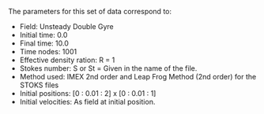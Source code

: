 The parameters for this set of data correspond to:

- Field: Unsteady Double Gyre
- Initial time: 0.0
- Final time: 10.0
- Time nodes: 1001
- Effective density ration: R = 1
- Stokes number: S or St = Given in the name of the file.
- Method used: IMEX 2nd order and Leap Frog Method (2nd order) for the STOKS files
- Initial positions: [0 : 0.01 : 2] x [0 : 0.01 : 1]
- Initial velocities: As field at initial position.